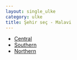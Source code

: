 ```yaml
---
layout: single_ulke
category: ulke
title: Şehir seç - Malavi
---
```

* [Central](/iftar.html?sehir=central&ulke=Malavi)
* [Southern](/iftar.html?sehir=southern&ulke=Malavi)
* [Northern](/iftar.html?sehir=northern&ulke=Malavi)
